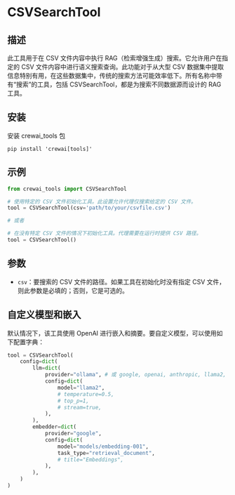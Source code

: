 # CSVSearchTool

## 描述

此工具用于在 CSV 文件内容中执行 RAG（检索增强生成）搜索。它允许用户在指定的 CSV 文件内容中进行语义搜索查询。此功能对于从大型 CSV 数据集中提取信息特别有用，在这些数据集中，传统的搜索方法可能效率低下。所有名称中带有“搜索”的工具，包括 CSVSearchTool，都是为搜索不同数据源而设计的 RAG 工具。

## 安装

安装 crewai_tools 包

```shell
pip install 'crewai[tools]'
```

## 示例

```python
from crewai_tools import CSVSearchTool

# 使用特定的 CSV 文件初始化工具。此设置允许代理仅搜索给定的 CSV 文件。
tool = CSVSearchTool(csv='path/to/your/csvfile.csv')

# 或者

# 在没有特定 CSV 文件的情况下初始化工具。代理需要在运行时提供 CSV 路径。
tool = CSVSearchTool()
```

## 参数

- `csv`：要搜索的 CSV 文件的路径。如果工具在初始化时没有指定 CSV 文件，则此参数是必填的；否则，它是可选的。

## 自定义模型和嵌入

默认情况下，该工具使用 OpenAI 进行嵌入和摘要。要自定义模型，可以使用如下配置字典：

```python
tool = CSVSearchTool(
    config=dict(
        llm=dict(
            provider="ollama", # 或 google, openai, anthropic, llama2, ...
            config=dict(
                model="llama2",
                # temperature=0.5,
                # top_p=1,
                # stream=true,
            ),
        ),
        embedder=dict(
            provider="google",
            config=dict(
                model="models/embedding-001",
                task_type="retrieval_document",
                # title="Embeddings",
            ),
        ),
    )
)
```
